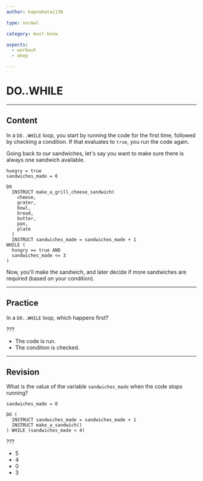 ```yaml
---
author: kapnobatai136

type: normal

category: must-know

aspects:
  - workout
  - deep

---
```


# DO..WHILE

---
## Content

In a `DO..WHILE` loop, you start by running the code for the first time, followed by checking a condition. If that evaluates to `true`, you run the code again.

Going back to our sandwiches, let's say you want to make sure there is always one sandwich available.

```plain-text
hungry = true
sandwiches_made = 0

DO
  INSTRUCT make_a_grill_cheese_sandwich(
    cheese, 
    grater, 
    bowl, 
    bread, 
    butter, 
    pan, 
    plate
  )
  INSTRUCT sandwiches_made = sandwiches_made + 1
WHILE (
  hungry == true AND 
  sandwiches_made <= 3
)
```

Now, you'll make the sandwich, and later decide if more sandwiches are required (based on your condition).

---
## Practice

In a `DO..WHILE` loop, which happens first?

???

* The code is run.
* The condition is checked.

---
## Revision

What is the value of the variable `sandwiches_made` when the code stops running?

```plain-text
sandwiches_made = 0

DO (
  INSTRUCT sandwiches_made = sandwiches_made + 1
  INSTRUCT make_a_sandwich()
) WHILE (sandwiches_made < 4)
```

???

- 5
- 4
- 0
- 3